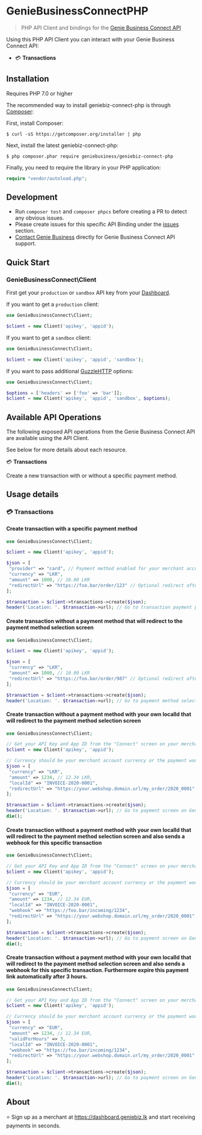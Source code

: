 # GenieBusinessConnectPHP

> PHP API Client and bindings for the [Genie Business Connect API](https://github.com/geniebiz/php-plugin)

Using this PHP API Client you can interact with your Genie Business Connect API:
- 💳 __Transactions__

## Installation

Requires PHP 7.0 or higher

The recommended way to install geniebiz-connect-php is through [Composer](https://getcomposer.org):

First, install Composer:

```
$ curl -sS https://getcomposer.org/installer | php
```

Next, install the latest geniebiz-connect-php:

```
$ php composer.phar require geniebusiness/geniebiz-connect-php
```

Finally, you need to require the library in your PHP application:

```php
require "vendor/autoload.php";
```

## Development

- Run `composer test` and `composer phpcs` before creating a PR to detect any obvious issues.
- Please create issues for this specific API Binding under the [issues](https://github.com/geniebusiness/geniebiz-connect-php/issues) section.
- [Contact Genie Business](https://dashboard.geniebiz.lk) directly for Genie Business Connect API support.


## Quick Start
### GenieBusinessConnect\Client
First get your `production` or `sandbox` API key from your [Dashboard](https://dashboard.geniebiz.lk).

If you want to get a `production` client:

```php
use GenieBusinessConnect\Client;

$client = new Client('apikey', 'appid');
```

If you want to get a `sandbox` client:

```php
use GenieBusinessConnect\Client;

$client = new Client('apikey', 'appid', 'sandbox');
```

If you want to pass additional [GuzzleHTTP](https://github.com/guzzle/guzzle) options:

```php
use GenieBusinessConnect\Client;

$options = ['headers' => ['foo' => 'bar']];
$client = new Client('apikey', 'appid', 'sandbox', $options);
```

## Available API Operations

The following exposed API operations from the Genie Business Connect API are available using the API Client.

See below for more details about each resource.

💳 __Transactions__

Create a new transaction with or without a specific payment method.

## Usage details

### 💳 Transactions
#### Create transaction with a specific payment method

```php
use GenieBusinessConnect\Client;

$client = new Client('apikey', 'appid');

$json = [
 "provider" => "card", // Payment method enabled for your merchant account such as bcmc, card, card
 "currency" => "LKR",
 "amount" => 1000, // 10.00 LKR
 "redirectUrl" => "https://foo.bar/order/123" // Optional redirect after payment completion
];

$transaction = $client->transactions->create($json);
header('Location: '. $transaction->url); // Go to transaction payment page
```

#### Create transaction without a payment method that will redirect to the payment method selection screen

```php
use GenieBusinessConnect\Client;

$client = new Client('apikey', 'appid');

$json = [
 "currency" => "LKR",
 "amount" => 1000, // 10.00 LKR
 "redirectUrl" => "https://foo.bar/order/987" // Optional redirect after payment completion
];

$transaction = $client->transactions->create($json);
header('Location: '. $transaction->url); // Go to payment method selection screen
```

#### Create transaction without a payment method with your own localId that will redirect to the payment method selection screen

```php
use GenieBusinessConnect\Client;

// Get your API Key and App ID from the "Connect" screen on your merchant dashboard
$client = new Client('apikey', 'appid');

// Currency should be your merchant account currency or the payment would be rejected
$json = [
 "currency" => "LKR",
 "amount" => 1234, // 12.34 LKR,
 "localId" => "INVOICE-2020-0001",
 "redirectUrl" => "https://your.webshop.domain.url/my_order/2020_0001" // Optional redirect after payment completion, the payment portal will redirect to this URL and attach queryParameters to this URL, fully optional
];

$transaction = $client->transactions->create($json);
header('Location: '. $transaction->url); // Go to payment screen on Genie Business
die();
```

#### Create transaction without a payment method with your own localId that will redirect to the payment method selection screen and also sends a webhook for this specific transaction

```php
use GenieBusinessConnect\Client;

// Get your API Key and App ID from the "Connect" screen on your merchant dashboard
$client = new Client('apikey', 'appid');

// Currency should be your merchant account currency or the payment would be rejected
$json = [
 "currency" => "EUR",
 "amount" => 1234, // 12.34 EUR,
 "localId" => "INVOICE-2020-0001",
 "webhook" => "https://foo.bar/incoming/1234",
 "redirectUrl" => "https://your.webshop.domain.url/my_order/2020_0001" // Optional redirect after payment completion, the payment portal will redirect to this URL and attach queryParameters to this URL, fully optional
];

$transaction = $client->transactions->create($json);
header('Location: '. $transaction->url); // Go to payment screen on Genie Business
die();
```


#### Create transaction without a payment method with your own localId that will redirect to the payment method selection screen and also sends a webhook for this specific transaction. Furthermore expire this payment link automatically after 3 hours.

```php
use GenieBusinessConnect\Client;

// Get your API Key and App ID from the "Connect" screen on your merchant dashboard
$client = new Client('apikey', 'appid');

// Currency should be your merchant account currency or the payment would be rejected
$json = [
 "currency" => "EUR",
 "amount" => 1234, // 12.34 EUR,
 "validForHours" => 3,
 "localId" => "INVOICE-2020-0001",
 "webhook" => "https://foo.bar/incoming/1234",
 "redirectUrl" => "https://your.webshop.domain.url/my_order/2020_0001" // Optional redirect after payment completion, the payment portal will redirect to this URL and attach queryParameters to this URL, fully optional
];

$transaction = $client->transactions->create($json);
header('Location: '. $transaction->url); // Go to payment screen on Genie Business
die();
```



## About

⭐ Sign up as a merchant at https://dashboard.geniebiz.lk and start receiving payments in seconds.
